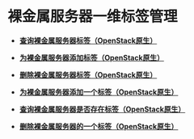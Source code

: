 # 裸金属服务器一维标签管理<a name="bms_api_0742"></a>

-   **[查询裸金属服务器标签（OpenStack原生）](查询裸金属服务器标签（OpenStack原生）.md)**  

-   **[为裸金属服务器添加标签（OpenStack原生）](为裸金属服务器添加标签（OpenStack原生）.md)**  

-   **[删除裸金属服务器标签（OpenStack原生）](删除裸金属服务器标签（OpenStack原生）.md)**  

-   **[为裸金属服务器添加一个标签（OpenStack原生）](为裸金属服务器添加一个标签（OpenStack原生）.md)**  

-   **[查询裸金属服务器是否存在标签（OpenStack原生）](查询裸金属服务器是否存在标签（OpenStack原生）.md)**  

-   **[删除裸金属服务器的一个标签（OpenStack原生）](删除裸金属服务器的一个标签（OpenStack原生）.md)**  


